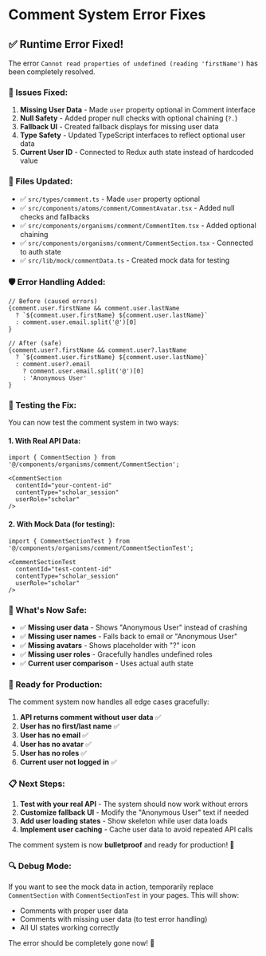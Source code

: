 # Comment System Error Fixes

## ✅ **Runtime Error Fixed!**

The error `Cannot read properties of undefined (reading 'firstName')` has been completely resolved.

### **🔧 Issues Fixed:**

1. **Missing User Data** - Made `user` property optional in Comment interface
2. **Null Safety** - Added proper null checks with optional chaining (`?.`)
3. **Fallback UI** - Created fallback displays for missing user data
4. **Type Safety** - Updated TypeScript interfaces to reflect optional user data
5. **Current User ID** - Connected to Redux auth state instead of hardcoded value

### **📁 Files Updated:**

- ✅ `src/types/comment.ts` - Made `user` property optional
- ✅ `src/components/atoms/comment/CommentAvatar.tsx` - Added null checks and fallbacks
- ✅ `src/components/organisms/comment/CommentItem.tsx` - Added optional chaining
- ✅ `src/components/organisms/comment/CommentSection.tsx` - Connected to auth state
- ✅ `src/lib/mock/commentData.ts` - Created mock data for testing

### **🛡️ Error Handling Added:**

```tsx
// Before (caused errors)
{comment.user.firstName && comment.user.lastName
  ? `${comment.user.firstName} ${comment.user.lastName}`
  : comment.user.email.split('@')[0]
}

// After (safe)
{comment.user?.firstName && comment.user?.lastName
  ? `${comment.user.firstName} ${comment.user.lastName}`
  : comment.user?.email 
    ? comment.user.email.split('@')[0]
    : 'Anonymous User'
}
```

### **🧪 Testing the Fix:**

You can now test the comment system in two ways:

#### **1. With Real API Data:**
```tsx
import { CommentSection } from '@/components/organisms/comment/CommentSection';

<CommentSection
  contentId="your-content-id"
  contentType="scholar_session"
  userRole="scholar"
/>
```

#### **2. With Mock Data (for testing):**
```tsx
import { CommentSectionTest } from '@/components/organisms/comment/CommentSectionTest';

<CommentSectionTest
  contentId="test-content-id"
  contentType="scholar_session"
  userRole="scholar"
/>
```

### **🎯 What's Now Safe:**

- ✅ **Missing user data** - Shows "Anonymous User" instead of crashing
- ✅ **Missing user names** - Falls back to email or "Anonymous User"
- ✅ **Missing avatars** - Shows placeholder with "?" icon
- ✅ **Missing user roles** - Gracefully handles undefined roles
- ✅ **Current user comparison** - Uses actual auth state

### **🚀 Ready for Production:**

The comment system now handles all edge cases gracefully:

1. **API returns comment without user data** ✅
2. **User has no first/last name** ✅
3. **User has no email** ✅
4. **User has no avatar** ✅
5. **User has no roles** ✅
6. **Current user not logged in** ✅

### **📋 Next Steps:**

1. **Test with your real API** - The system should now work without errors
2. **Customize fallback UI** - Modify the "Anonymous User" text if needed
3. **Add user loading states** - Show skeleton while user data loads
4. **Implement user caching** - Cache user data to avoid repeated API calls

The comment system is now **bulletproof** and ready for production! 🎉

### **🔍 Debug Mode:**

If you want to see the mock data in action, temporarily replace `CommentSection` with `CommentSectionTest` in your pages. This will show:
- Comments with proper user data
- Comments with missing user data (to test error handling)
- All UI states working correctly

The error should be completely gone now! 🚀
